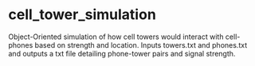 # cell_tower_simulation
Object-Oriented simulation of how cell towers would interact with cell-phones based on strength and location.
Inputs towers.txt and phones.txt and outputs a txt file detailing phone-tower pairs and signal strength.
